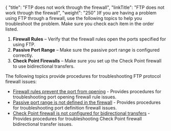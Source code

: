 {
    "title": "FTP does not work through the firewall",
    "linkTitle": "FTP does not work through the firewall",
    "weight": "250"
}If you are having a problem using FTP through a firewall, use the following topics to help you troubleshoot the problem. Make sure you check each item in the order listed.

1.  **Firewall Rules** – Verify that the firewall rules open the ports specified for using FTP.
2.  **Passive Port Range** – Make sure the passive port range is configured correctly.
3.  **Check Point Firewalls** – Make sure you set up the Check Point firewall to use bidirectional transfers.

The following topics provide procedures for troubleshooting FTP protocol firewall issues:

-   [Firewall rules prevent the port from opening](c_st_firewall_rules_prevent_port_from_opening) - Provides procedures for troubleshooting port opening firewall rule issues.
-   [Passive port range is not defined in the firewall](c_st_passive_port_range_is_not_defined_in_firewall) - Provides procedures for troubleshooting port definition firewall issues.
-   [Check Point firewall is not configured for bidirectional transfers](c_st_checkpoint_firewall_is_not_configured_for_bidirectional_transfers) - Provides procedures for troubleshooting Check Point firewall bidirectional transfer issues.
